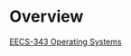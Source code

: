 # Overview

[EECS-343 Operating Systems](https://www.youtube.com/playlist?list=PLWl7jvxH18r1RSNrS7VF3Rfm557nzpi0M)  